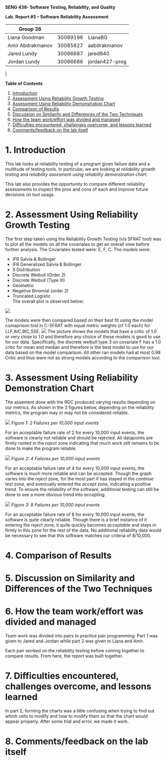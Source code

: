 **SENG 438- Software Testing, Reliability, and Quality**

**Lab. Report \#5 – Software Reliability Assessment**

| Group 26         |          |                |
| ---------------- | -------- | -------------- |
| Liana Goodman    | 30089196 | LianaBG        |
| Amir Abdrakmanov | 30085827 | aabdrakmanov   |
| Jared Lundy      | 30086687 | jared840       |
| Jordan Lundy     | 30086686 | jordan427-prog |
|

**Table of Contents**
1. [Introduction](#1-introduction)
2. [Assessment Using Reliability Growth Testing](#2-assessment-using-reliability-growth-testing)
3. [Assessment Using Reliability Demonstration Chart](#3-assessment-using-reliability-demonstration-chart)
4. [Comparison of Results](#4-comparison-of-results)
5. [Discussion on Similarity and Differences of the Two Techniques](#5-discussion-on-similarity-and-differences-of-the-two-techniques)
6. [How the team work/effort was divided and managed](#6-how-the-team-workeffort-was-divided-and-managed)
7. [Difficulties encountered, challenges overcome, and lessons learned](#7-difficulties-encountered-challenges-overcome-and-lessons-learned)
8. [Comments/feedback on the lab itself](#8-commentsfeedback-on-the-lab-itself)

# 1. Introduction
This lab looks at reliability testing of a program given failure data and a multitude of testing tools. In particular, we are looking at *reliability growth testing* and *reliability assesment using reliability demonstration chart*.

This lab also provides the opportunity to compare different reliability assessments to inspect the pros and cons of each and improve future decisions on tool usage.

# 2. Assessment Using Reliability Growth Testing 

The first step taken using the Reliability Growth Testing (vis SFRAT tool) was to plot all the models on all the 
covariates to get an overall view before further analysis. The Covariates tested were: E, F, C. The models were:
  - IFR Salvia & Bollinger
  - IFR Generalized Salvia & Bollinger
  - S Distribution
  - Discrete Weibull (Order 2)
  - Discrete Weibull (Type III)
  - Geometric
  - Negative Binomial (order 2)
  - Truncated Logistic <br />
The overall plot is observed below:

![](media/exported_part1_allmodels.png) 

The models were then compared based on their best fit using the model comaprison tool in C-SFRAT with equal metric weights (of 1.0 each) for LLF,AIC,BIC,SSE.
![](media/ModelComparisons.PNG)
The picture shows the models that have a critic of 1.0 or very close to 1.0 and therefore any choice of these models is good to use for our data. Specifically, the discrete weibull type 3 on covariate F has a 1.0 critic for mean and median and therefore is the best model to use for our data based on the model comparison. All other ran models had at most 0.98 Critic and thus were not as strong models according to the comparison tool.


# 3. Assessment Using Reliability Demonstration Chart
The assement done with the RDC produced varying results depending on our metrics. As shown in the 3 figures below, depending on the reliability metrics, the program may or may not be considered reliable.

![](media/2%20Failures.png)
*Figure 1: 2 Failures per 10,000 input events*

For an acceptable failure rate of 2 for every 10,000 input events, the software is clearly not reliable and should be rejected. All datapoints are firmly rooted in the *reject* zone indicating that much work still remains to be done to make the program reliable.

![](media/4%20Failures.png)
*Figure 2: 4 Failures per 10,000 input events*

For an acceptable failure rate of 4 for every 10,000 input events, the software is much more reliable and can be accepted. Though the graph varies into the *reject* zone, for the most part if has stayed in the *continue test* zone, and eventually entered the *accept* zone, indicating a positive trend. To ensure the reliability of the software, additional testing can still be done to see a more obvious trend into *accepting*.

![](media/8%20Failures.png)
*Figure 3: 8 Failures per 10,000 input events*

For an acceptable failure rate of 8 for every 10,000 input events, the software is quite clearly reliable. Though there is a brief instance of it entering the *reject* zone, it quite quickly becomes *acceptable* and stays in firmly in this zone for the rest of the data. No additional reliability data would be necessary to see that this software matches our criteria of 8/10,000.

# 4. Comparison of Results

# 5. Discussion on Similarity and Differences of the Two Techniques

# 6. How the team work/effort was divided and managed
Team work was divided into pairs to practice pair programming. Part 1 was given to Jared and Jordan while part 2 was given to Liana and Amir.

Each pair worked on the reliability testing before coming together to compare results. From here, the report was built together.

# 7. Difficulties encountered, challenges overcome, and lessons learned
In part 2, forming the charts was a little confusing when trying to find out which cells to modify and how to modify them so that the chart would appear properly. After some trial and error, we made it work.

# 8. Comments/feedback on the lab itself
